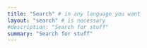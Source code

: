 ```yaml
---
title: "Search" # in any language you want
layout: "search" # is necessary
#description: "Search for stuff"
summary: "Search for stuff"
---
```

